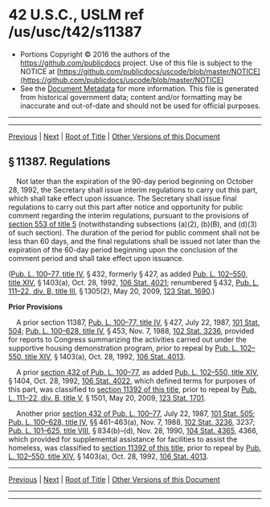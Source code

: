 ---
---

# 42 U.S.C., USLM ref /us/usc/t42/s11387

* Portions Copyright © 2016 the authors of the https://github.com/publicdocs project.
  Use of this file is subject to the NOTICE at [https://github.com/publicdocs/uscode/blob/master/NOTICE](https://github.com/publicdocs/uscode/blob/master/NOTICE)
* See the [Document Metadata](././../../../../../..//README.md) for more information.
  This file is generated from historical government data; content and/or formatting may be inaccurate and out-of-date and should not be used for official purposes.

----------
----------

[Previous](./../../../../../..//us/usc/t42/ch119/schIV/ptC/m__us_usc_t42_s11386e.md) | [Next](./../../../../../..//us/usc/t42/ch119/schIV/ptC/m__us_usc_t42_s11388.md) | [Root of Title](./../../../../../../) | [Other Versions of this Document](https://publicdocs.github.io/go/links?ns=uslm&ref=%2Fus%2Fusc%2Ft42%2Fs11387)

## § 11387. Regulations

    Not later than the expiration of the 90-day period beginning on October 28, 1992, the Secretary shall issue interim regulations to carry out this part, which shall take effect upon issuance. The Secretary shall issue final regulations to carry out this part after notice and opportunity for public comment regarding the interim regulations, pursuant to the provisions of [section 553 of title 5][/us/usc/t5/s553] (notwithstanding subsections (a)(2), (b)(B), and (d)(3) of such section). The duration of the period for public comment shall not be less than 60 days, and the final regulations shall be issued not later than the expiration of the 60-day period beginning upon the conclusion of the comment period and shall take effect upon issuance.

([Pub. L. 100–77, title IV][/us/pl/100/77/tIV], § 432, formerly § 427, as added [Pub. L. 102–550, title XIV][/us/pl/102/550/tXIV], § 1403(a), Oct. 28, 1992, [106 Stat. 4021][/us/stat/106/4021]; renumbered § 432, [Pub. L. 111–22, div. B, title III][/us/pl/111/22/dB/tIII], § 1305(2), May 20, 2009, [123 Stat. 1690][/us/stat/123/1690].)

 __Prior Provisions__ 

    A prior section 11387, [Pub. L. 100–77, title IV][/us/pl/100/77/tIV], § 427, July 22, 1987, [101 Stat. 504][/us/stat/101/504]; [Pub. L. 100–628, title IV][/us/pl/100/628/tIV], § 453, Nov. 7, 1988, [102 Stat. 3236][/us/stat/102/3236], provided for reports to Congress summarizing the activities carried out under the supportive housing demonstration program, prior to repeal by [Pub. L. 102–550, title XIV][/us/pl/102/550/tXIV], § 1403(a), Oct. 28, 1992, [106 Stat. 4013][/us/stat/106/4013].

    A prior [section 432 of Pub. L. 100–77][/us/pl/100/77/s432], as added [Pub. L. 102–550, title XIV][/us/pl/102/550/tXIV], § 1404, Oct. 28, 1992, [106 Stat. 4022][/us/stat/106/4022], which defined terms for purposes of this part, was classified to [section 11392 of this title][/us/usc/t42/s11392], prior to repeal by [Pub. L. 111–22, div. B, title V][/us/pl/111/22/dB/tV], § 1501, May 20, 2009, [123 Stat. 1701][/us/stat/123/1701].

    Another prior [section 432 of Pub. L. 100–77][/us/pl/100/77/s432], July 22, 1987, [101 Stat. 505][/us/stat/101/505]; [Pub. L. 100–628, title IV][/us/pl/100/628/tIV], §§ 461–463(a), Nov. 7, 1988, [102 Stat. 3236][/us/stat/102/3236], 3237; [Pub. L. 101–625, title VIII][/us/pl/101/625/tVIII], § 834(b)–(d), Nov. 28, 1990, [104 Stat. 4365][/us/stat/104/4365], 4366, which provided for supplemental assistance for facilities to assist the homeless, was classified to [section 11392 of this title][/us/usc/t42/s11392], prior to repeal by [Pub. L. 102–550, title XIV][/us/pl/102/550/tXIV], § 1403(a), Oct. 28, 1992, [106 Stat. 4013][/us/stat/106/4013].

----------

[Previous](./../../../../../..//us/usc/t42/ch119/schIV/ptC/m__us_usc_t42_s11386e.md) | [Next](./../../../../../..//us/usc/t42/ch119/schIV/ptC/m__us_usc_t42_s11388.md) | [Root of Title](./../../../../../../) | [Other Versions of this Document](https://publicdocs.github.io/go/links?ns=uslm&ref=%2Fus%2Fusc%2Ft42%2Fs11387)

----------
----------

[/us/usc/t5/s553]: https://publicdocs.github.io/go/links?ns=uslm&ref=%2Fus%2Fusc%2Ft5%2Fs553
[/us/pl/100/77/tIV]: https://publicdocs.github.io/go/links?ns=uslm&ref=%2Fus%2Fpl%2F100%2F77%2FtIV
[/us/pl/102/550/tXIV]: https://publicdocs.github.io/go/links?ns=uslm&ref=%2Fus%2Fpl%2F102%2F550%2FtXIV
[/us/stat/106/4021]: https://publicdocs.github.io/go/links?ns=uslm&ref=%2Fus%2Fstat%2F106%2F4021
[/us/pl/111/22/dB/tIII]: https://publicdocs.github.io/go/links?ns=uslm&ref=%2Fus%2Fpl%2F111%2F22%2FdB%2FtIII
[/us/stat/123/1690]: https://publicdocs.github.io/go/links?ns=uslm&ref=%2Fus%2Fstat%2F123%2F1690
[/us/pl/100/77/tIV]: https://publicdocs.github.io/go/links?ns=uslm&ref=%2Fus%2Fpl%2F100%2F77%2FtIV
[/us/stat/101/504]: https://publicdocs.github.io/go/links?ns=uslm&ref=%2Fus%2Fstat%2F101%2F504
[/us/pl/100/628/tIV]: https://publicdocs.github.io/go/links?ns=uslm&ref=%2Fus%2Fpl%2F100%2F628%2FtIV
[/us/stat/102/3236]: https://publicdocs.github.io/go/links?ns=uslm&ref=%2Fus%2Fstat%2F102%2F3236
[/us/pl/102/550/tXIV]: https://publicdocs.github.io/go/links?ns=uslm&ref=%2Fus%2Fpl%2F102%2F550%2FtXIV
[/us/stat/106/4013]: https://publicdocs.github.io/go/links?ns=uslm&ref=%2Fus%2Fstat%2F106%2F4013
[/us/pl/100/77/s432]: https://publicdocs.github.io/go/links?ns=uslm&ref=%2Fus%2Fpl%2F100%2F77%2Fs432
[/us/pl/102/550/tXIV]: https://publicdocs.github.io/go/links?ns=uslm&ref=%2Fus%2Fpl%2F102%2F550%2FtXIV
[/us/stat/106/4022]: https://publicdocs.github.io/go/links?ns=uslm&ref=%2Fus%2Fstat%2F106%2F4022
[/us/usc/t42/s11392]: https://publicdocs.github.io/go/links?ns=uslm&ref=%2Fus%2Fusc%2Ft42%2Fs11392
[/us/pl/111/22/dB/tV]: https://publicdocs.github.io/go/links?ns=uslm&ref=%2Fus%2Fpl%2F111%2F22%2FdB%2FtV
[/us/stat/123/1701]: https://publicdocs.github.io/go/links?ns=uslm&ref=%2Fus%2Fstat%2F123%2F1701
[/us/pl/100/77/s432]: https://publicdocs.github.io/go/links?ns=uslm&ref=%2Fus%2Fpl%2F100%2F77%2Fs432
[/us/stat/101/505]: https://publicdocs.github.io/go/links?ns=uslm&ref=%2Fus%2Fstat%2F101%2F505
[/us/pl/100/628/tIV]: https://publicdocs.github.io/go/links?ns=uslm&ref=%2Fus%2Fpl%2F100%2F628%2FtIV
[/us/stat/102/3236]: https://publicdocs.github.io/go/links?ns=uslm&ref=%2Fus%2Fstat%2F102%2F3236
[/us/pl/101/625/tVIII]: https://publicdocs.github.io/go/links?ns=uslm&ref=%2Fus%2Fpl%2F101%2F625%2FtVIII
[/us/stat/104/4365]: https://publicdocs.github.io/go/links?ns=uslm&ref=%2Fus%2Fstat%2F104%2F4365
[/us/usc/t42/s11392]: https://publicdocs.github.io/go/links?ns=uslm&ref=%2Fus%2Fusc%2Ft42%2Fs11392
[/us/pl/102/550/tXIV]: https://publicdocs.github.io/go/links?ns=uslm&ref=%2Fus%2Fpl%2F102%2F550%2FtXIV
[/us/stat/106/4013]: https://publicdocs.github.io/go/links?ns=uslm&ref=%2Fus%2Fstat%2F106%2F4013


